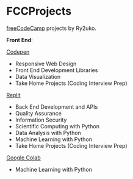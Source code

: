 # FCCProjects
[freeCodeCamp](https://www.freecodecamp.org/ry2uko) projects by Ry2uko. 

**Front End**:

[Codepen](https://codepen.io/collection/kNNkPK)

- Responsive Web Design
- Front End Development Libraries
- Data Visualization
- Take Home Projects (Coding Interview Prep)

[Replit](https://replit.com/@Ry2uko)
- Back End Development and APIs
- Quality Assurance
- Information Security
- Scientific Computing with Python
- Data Analysis with Python
- Machine Learning with Python
- Take Home Projects (Coding Interview Prep)

[Google Colab](https://drive.google.com/drive/folders/1yI6zu0wE278pJf9fpT0P052TL3v559fW?usp=sharing)
- Machine Learning with Python
